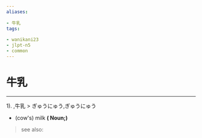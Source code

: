 ```yaml
---
aliases:
    
- 牛乳
tags:
    
- wanikani23
- jlpt-n5
- common
---
```


# 牛乳
---
1).
,牛乳 > ぎゅうにゅう,ぎゅうにゅう

- (cow's) milk
**( Noun;)**
> see also: 
            